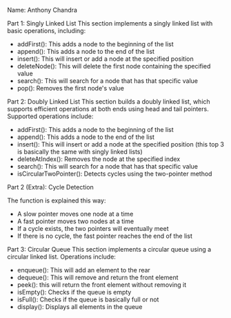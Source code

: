 Name: Anthony Chandra  

Part 1: Singly Linked List
This section implements a singly linked list with basic operations, including:

- addFirst(): This adds a node to the beginning of the list
- append(): This adds a node to the end of the list
- insert(): This will insert or add a node at the specified position
- deleteNode(): This will delete the first node containing the specified value
- search(): This will search for a node that has that specific value
- pop(): Removes the first node's value

Part 2: Doubly Linked List
This section builds a doubly linked list, which supports efficient operations at both ends using head and tail pointers. Supported operations include:

- addFirst(): This adds a node to the beginning of the list
- append(): This adds a node to the end of the list
- insert(): This will insert or add a node at the specified position
  (this top 3 is basically the same with singly linked lists)
- deleteAtIndex(): Removes the node at the specified index
- search(): This will search for a node that has that specific value
- isCircularTwoPointer(): Detects cycles using the two-pointer method

Part 2 (Extra): Cycle Detection

The function is explained this way:
- A slow pointer moves one node at a time
- A fast pointer moves two nodes at a time
- If a cycle exists, the two pointers will eventually meet
- If there is no cycle, the fast pointer reaches the end of the list

Part 3: Circular Queue
This section implements a circular queue using a circular linked list. Operations include:

- enqueue(): This will add an element to the rear
- dequeue(): This will remove and return the front element
- peek(): this will return the front element without removing it
- isEmpty(): Checks if the queue is empty
- isFull(): Checks if the queue is basically full or not
- display(): Displays all elements in the queue


